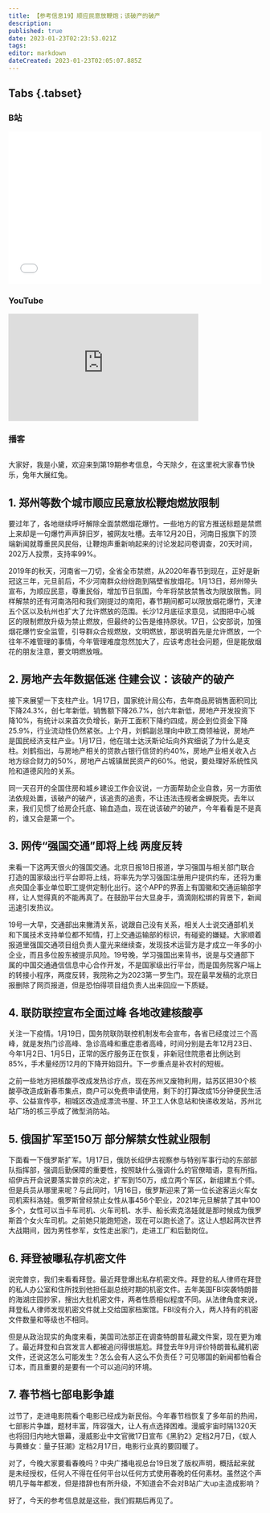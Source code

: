 ```yaml
---
title: 【参考信息19】顺应民意放鞭炮；该破产的破产 
description: 
published: true
date: 2023-01-23T02:23:53.021Z
tags: 
editor: markdown
dateCreated: 2023-01-23T02:05:07.885Z
---
```


## Tabs {.tabset}
### B站
<div style="position: relative; padding: 30% 45%;">
<iframe style="position: absolute; width: 100%; height: 100%; left: 0; top: 0;" src="//player.bilibili.com/player.html?&bvid=BV1kT411Z7ot&page=1&as_wide=1&high_quality=1&danmaku=1" scrolling="no" border="0" frameborder="no" framespacing="0" allowfullscreen="true"></iframe>
</div>

### YouTube
<div style="position: relative; padding-bottom: calc(56.25% * 0.75); /* 16:9 */ width: 75%; height: 0;">
<iframe style="position: absolute; top: 0; left: 0; width: 100%; height: 100%;" src="https://www.youtube-nocookie.com/embed/WCEYnZVxa9g" title="YouTube video player" frameborder="0" allow="accelerometer; autoplay; clipboard-write; encrypted-media; gyroscope; picture-in-picture" allowfullscreen></iframe>
</div>
  
### 播客
<div class="podcast-player"></div>

## 

大家好，我是小黛，欢迎来到第19期参考信息，今天除夕，在这里祝大家春节快乐，兔年大展红兔。

## 1. 郑州等数个城市顺应民意放松鞭炮燃放限制

要过年了，各地继续呼吁解除全面禁燃烟花爆竹。一些地方的官方推送标题是禁燃上来却是一句爆竹声声辞旧岁，被网友吐槽。去年12月20日，河南日报旗下的顶端新闻就尊重民风民俗，让鞭炮声重新响起来的讨论发起问卷调查，20天时间，202万人投票，支持率99%。

2019年的秋天，河南省一刀切，全省全市禁燃，从2020年春节到现在，正好是新冠这三年，元旦前后，不少河南群众纷纷跑到隔壁省放烟花。1月13日，郑州带头宣布，为顺应民意，尊重民俗，增加节日氛围，今年将禁放禁售改为限放限售。同样解禁的还有河南洛阳和我们刚提过的南阳，春节期间都可以限放烟花爆竹，天津五个区以及杭州也扩大了允许燃放的范围。长沙12月底征求意见，试图把中心城区的限制燃放升级为禁止燃放，但最终的公告是维持原状。17日，公安部说，加强烟花爆竹安全监管，引导群众合规燃放，文明燃放，那说明首先是允许燃放，一个往年不难管理的事情，今年管理难度忽然加大了，应该考虑社会问题，但是能放烟花的朋友注意，要文明燃放哦。

## 2. 房地产去年数据低迷 住建会议：该破产的破产

接下来展望一下支柱产业。1月17日，国家统计局公布，去年商品房销售面积同比下降24.3%，创七年新低，销售额下降26.7%，创六年新低，房地产开发投资下降10%，有统计以来首次负增长，新开工面积下降约四成，房企到位资金下降25.9%，行业流动性仍然紧张。上个月，刘鹤副总理向中欧工商领袖说，房地产是国民经济支柱产业。1月17日，他在瑞士达沃斯论坛向外宾细说了为什么是支柱。刘鹤指出，与房地产相关的贷款占银行信贷的约40%，房地产业相关收入占地方综合财力的50%，房地产占城镇居民资产的60%。他说，要处理好系统性风险和道德风险的关系。

同一天召开的全国住房和城乡建设工作会议说，一方面帮助企业自救，另一方面依法依规处置，该破产的破产，该追责的追责，不让违法违规者金蝉脱壳。去年以来，我们见惯了给房企托底、输血造血，现在说该破产的破产，今年看看是不是真的，谁又会是第一个。

## 3. 网传“强国交通”即将上线 两度反转

来看一下这两天很火的强国交通。北京日报18日报道，学习强国与相关部门联合打造的国家级出行平台即将上线，将率先为学习强国注册用户提供约车，还将为重点央国企事业单位职工提供定制化出行。这个APP的界面上有国徽和交通运输部字样，让人觉得真的不能再真了。在鼓励平台大显身手，滴滴刚松绑的背景下，新闻迅速引发热议。

19号一大早，交通部出来撇清关系，说跟自己没有关系，相关人士说交通部机关和下属技术支持单位都不知情，打上交通运输部的标识，有碰瓷的嫌疑。大家顺着报道里强国交通项目组负责人童光来继续查，发现技术运营方是才成立一年多的小企业，而且多位股东被提示风险。19号晚，学习强国出来背书，说是与交通部下属的中国交通通信信息中心合作开发，不是国家级出行平台，而是国务院客户端上的转接小程序，两度反转，我院称之为2023第一罗生门。现在最早发稿的北京日报删除了网页报道，但是恐怕得项目组负责人出来回应一下质疑。

## 4. 联防联控宣布全面过峰 各地改建核酸亭

关注一下疫情。1月19日，国务院联防联控机制发布会宣布，各省已经度过三个高峰，就是发热门诊高峰、急诊高峰和重症患者高峰，时间分别是去年12月23日、今年1月2日、1月5日，正常的医疗服务正在恢复，非新冠住院患者比例达到85%，手术量经历12月的下降开始回升。下一步重点是补农村的短板。

之前一些地方把核酸亭改成发热诊疗点，现在苏州又废物利用，姑苏区把30个核酸亭改造成新春市集点，商户可以免费申请使用，剩下的打算改成15分钟便民生活亭、公益宣传亭，相城区改造成漂流书屋、环卫工人休息站和快递收发站，苏州北站广场的核三亭成了微型消防站。

## 5. 俄国扩军至150万 部分解禁女性就业限制

下面看一下俄罗斯扩军。1月17日，俄防长绍伊古视察参与特别军事行动的东部部队指挥部，强调后勤保障的重要性，按照缺什么强调什么的官僚暗语，意有所指。绍伊古开会说要落实普京的决定，扩军到150万，成立两个军区，新组建五个师。但是兵员从哪里来呢？与此同时，1月16日，俄罗斯迎来了第一位长途客运火车女司机索科洛娃。俄罗斯曾经禁止女性从事456个职业，2021年元旦解禁了其中100多个，女性可以当卡车司机、火车司机、水手、船长索克洛娃就是那时候成为俄罗斯首个女火车司机。之前她只能跑短途，现在可以跑长途了。这让人想起两次世界大战期间，因为男性参军，女性走出家门，走进工厂和后勤岗位。

## 6. 拜登被曝私存机密文件

说完普京，我们来看看拜登。最近拜登爆出私存机密文件。拜登的私人律师在拜登的私人办公室和住所找到他担任副总统时期的机密文件。去年美国FBI突袭特朗普的海湖庄园抄家，搜出大批机密文件，两者性质相似程度不同。从法律角度来说，拜登私人律师发现机密文件就上交给国家档案馆。FBI没有介入，两人持有的机密文件数量和等级也不相同。

但是从政治现实的角度来看，美国司法部正在调查特朗普私藏文件案，现在更为难了。最近拜登和白宫发言人都被追问得很尴尬。拜登去年9月评价特朗普私藏机密文件，还说这怎么可能发生？怎么会有人这么不负责任？可见哪国的新闻都怕看合订本，而且重要的是要有一个可以追问的环境。

## 7. 春节档七部电影争雄

过节了，走进电影院看个电影已经成为新民俗。今年春节档恢复了多年前的热闹，七部影片争雄，题材丰富，阵容强大，让人有点选择困难。漫威宇宙时隔1320天也将回归内地大银幕，漫威影业中文官微17日宣布《黑豹2》定档2月7日，《蚁人与黄蜂女：量子狂潮》定档2月17日，电影行业真的要回暖了。

对了，今晚大家要看春晚吗？中央广播电视总台19日发了版权声明，概括起来就是未经授权，任何人不得在任何平台以任何方式使用春晚的任何素材。虽然这个声明几乎每年都发，但是措辞也有所升级，不知道会不会对B站广大up主造成影响？

好了，今天的参考信息就是这些，我们假期后再见了。
